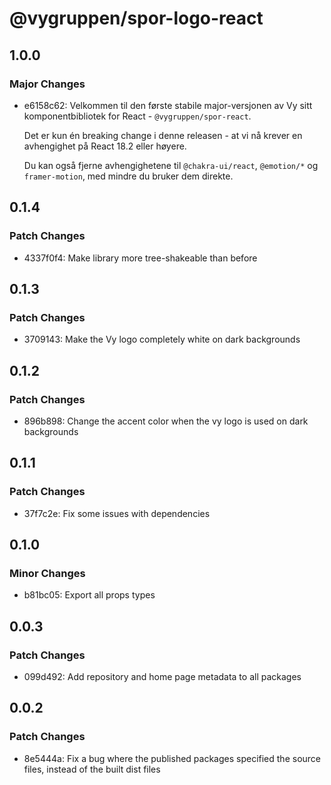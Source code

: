 # @vygruppen/spor-logo-react

## 1.0.0

### Major Changes

- e6158c62: Velkommen til den første stabile major-versjonen av Vy sitt komponentbibliotek for React - `@vygruppen/spor-react`.

  Det er kun én breaking change i denne releasen - at vi nå krever en avhengighet på React 18.2 eller høyere.

  Du kan også fjerne avhengighetene til `@chakra-ui/react`, `@emotion/*` og `framer-motion`, med mindre du bruker dem direkte.

## 0.1.4

### Patch Changes

- 4337f0f4: Make library more tree-shakeable than before

## 0.1.3

### Patch Changes

- 3709143: Make the Vy logo completely white on dark backgrounds

## 0.1.2

### Patch Changes

- 896b898: Change the accent color when the vy logo is used on dark backgrounds

## 0.1.1

### Patch Changes

- 37f7c2e: Fix some issues with dependencies

## 0.1.0

### Minor Changes

- b81bc05: Export all props types

## 0.0.3

### Patch Changes

- 099d492: Add repository and home page metadata to all packages

## 0.0.2

### Patch Changes

- 8e5444a: Fix a bug where the published packages specified the source files, instead of the built dist files
